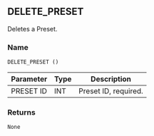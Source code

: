 ## DELETE\_PRESET

Deletes a Preset.


### Name

`DELETE_PRESET ()`


| Parameter | Type | Description          |
| --------- | ---- | -------------------- |
| PRESET ID | INT  | Preset ID, required. |


### Returns

`None`